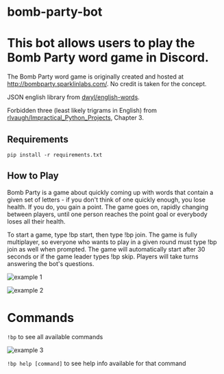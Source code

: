 # bomb-party-bot
# This bot allows users to play the Bomb Party word game in Discord.

The Bomb Party word game is originally created and hosted at http://bombparty.sparklinlabs.com/. No credit is taken for the concept.

JSON english library from [dwyl/english-words](https://github.com/dwyl/english-words).

Forbidden three (least likely trigrams in English) from [rlvaugh/Impractical_Python_Projects](https://github.com/rlvaugh/Impractical_Python_Projects), Chapter 3.

## Requirements
``` pip install -r requirements.txt ```

## How to Play

Bomb Party is a game about quickly coming up with words that contain a given set of letters - if you don't think of one quickly enough, you lose health. If you do, you gain a point. The game goes on, rapidly changing between players, until one person reaches the point goal or everybody loses all their health.

To start a game, type !bp start, then type !bp join. The game is fully multiplayer, so everyone who wants to play in a given round must type !bp join as well when prompted. The game will automatically start after 30 seconds or if the game leader types !bp skip. Players will take turns answering the bot's questions.

![example 1](https://github.com/Kaillus/bomb-party-bot/blob/master/readme_img/help3.gif)

![example 2](https://github.com/Kaillus/bomb-party-bot/blob/master/readme_img/help2.png)

# Commands

```!bp``` to see all available commands

![example 3](https://github.com/Kaillus/bomb-party-bot/blob/master/readme_img/help1.png)

```!bp help [command]``` to see help info available for that command
